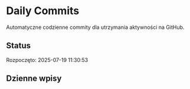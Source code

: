 # Daily Commits

Automatyczne codzienne commity dla utrzymania aktywności na GitHub.

## Status
Rozpoczęto: 2025-07-19 11:30:53

## Dzienne wpisy
